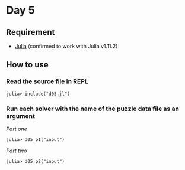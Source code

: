 # Day 5

## Requirement

* [Julia](https://julialang.org/) (confirmed to work with Julia v1.11.2)

## How to use

### Read the source file in REPL

```console
julia> include("d05.jl")
```

### Run each solver with the name of the puzzle data file as an argument

*Part one*

```console
julia> d05_p1("input")
```

*Part two*

```console
julia> d05_p2("input")
```
